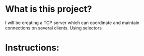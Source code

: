 # What is this project?
I will be creating a TCP server which can coordinate and maintain connections on several clients. Using selectors

# Instructions:
